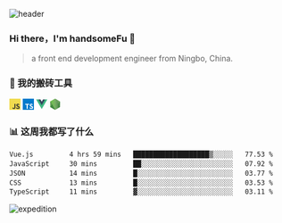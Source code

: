![header](https://raw.githubusercontent.com/fzq1998/fzq1998/master/header.png)

### Hi there，I'm handsomeFu 👋

> a front end development engineer from Ningbo, China.

### 🔧 我的搬砖工具
<code><img height="20" src="https://raw.githubusercontent.com/github/explore/80688e429a7d4ef2fca1e82350fe8e3517d3494d/topics/javascript/javascript.png" alt="javascript"></code>
<code><img height="20" src="https://raw.githubusercontent.com/github/explore/80688e429a7d4ef2fca1e82350fe8e3517d3494d/topics/typescript/typescript.png" alt="typescript"></code>
<code><img height="20" src="https://raw.githubusercontent.com/github/explore/80688e429a7d4ef2fca1e82350fe8e3517d3494d/topics/vue/vue.png" alt="vue"></code>
<code><img height="20" src="https://raw.githubusercontent.com/github/explore/80688e429a7d4ef2fca1e82350fe8e3517d3494d/topics/nodejs/nodejs.png" alt="nodejs"></code>



### 📊 这周我都写了什么
<!--START_SECTION:waka-->

```txt
Vue.js         4 hrs 59 mins   ███████████████████▒░░░░░   77.53 %
JavaScript     30 mins         ██░░░░░░░░░░░░░░░░░░░░░░░   07.92 %
JSON           14 mins         █░░░░░░░░░░░░░░░░░░░░░░░░   03.77 %
CSS            13 mins         █░░░░░░░░░░░░░░░░░░░░░░░░   03.53 %
TypeScript     11 mins         ▓░░░░░░░░░░░░░░░░░░░░░░░░   03.11 %
```

<!--END_SECTION:waka-->


![expedition](https://raw.githubusercontent.com/fzq1998/fzq1998/master/expedition.gif)

